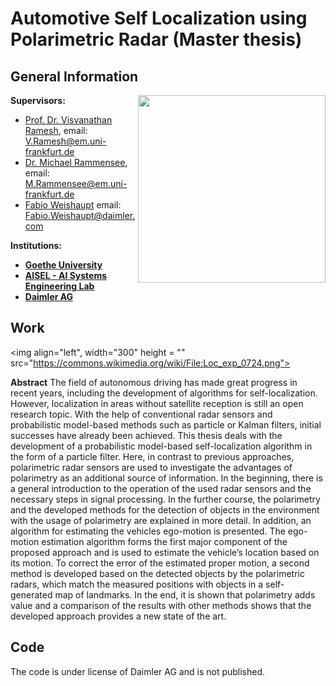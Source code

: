 # Automotive Self Localization using Polarimetric Radar (Master thesis)

## General Information
<img align="right" width="300" height="" src="https://upload.wikimedia.org/wikipedia/commons/1/1e/Logo-Goethe-University-Frankfurt-am-Main.svg">

**Supervisors:**
* [Prof. Dr. Visvanathan Ramesh](http://www.ccc.cs.uni-frankfurt.de/people/), email: V.Ramesh@em.uni-frankfurt.de
* [Dr. Michael Rammensee](http://www.ccc.cs.uni-frankfurt.de/michaelrammensee/), email: M.Rammensee@em.uni-frankfurt.de
* [Fabio Weishaupt](https://www.researchgate.net/scientific-contributions/Fabio-Weishaupt-2146626590) email: Fabio.Weishaupt@daimler.com

**Institutions:**
  * **[Goethe University](http://www.informatik.uni-frankfurt.de/index.php/en/)**
  * **[AISEL - AI Systems Engineering Lab](http://www.ccc.cs.uni-frankfurt.de/)**
  * **[Daimler AG](https://www.daimler.com/en/)**

## Work
<img align="left", width="300" height = "" src="https://commons.wikimedia.org/wiki/File:Loc_exp_0724.png">

**Abstract**
The field of autonomous driving has made great progress in recent years,
including the development of algorithms for self-localization. However,
localization in areas without satellite reception is still an open research topic.
With the help of conventional radar sensors and probabilistic model-based
methods such as particle or Kalman filters, initial successes have already
been achieved. This thesis deals with the development of a probabilistic
model-based self-localization algorithm in the form of a particle filter. Here,
in contrast to previous approaches, polarimetric radar sensors are used
to investigate the advantages of polarimetry as an additional source of
information. In the beginning, there is a general introduction to the operation
of the used radar sensors and the necessary steps in signal processing. In the
further course, the polarimetry and the developed methods for the detection
of objects in the environment with the usage of polarimetry are explained in
more detail. In addition, an algorithm for estimating the vehicles ego-motion
is presented. The ego-motion estimation algorithm forms the first major
component of the proposed approach and is used to estimate the vehicle’s
location based on its motion. To correct the error of the estimated proper
motion, a second method is developed based on the detected objects by the
polarimetric radars, which match the measured positions with objects in a
self-generated map of landmarks. In the end, it is shown that polarimetry
adds value and a comparison of the results with other methods shows that
the developed approach provides a new state of the art.

## Code
The code is under license of Daimler AG and is not published.
